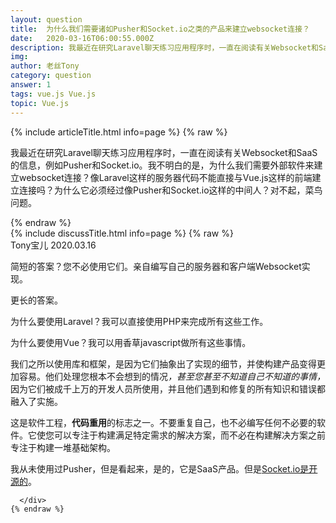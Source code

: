 ```yaml
---
layout: question
title:  为什么我们需要诸如Pusher和Socket.io之类的产品来建立websocket连接？
date:   2020-03-16T06:00:55.000Z
description: 我最近在研究Laravel聊天练习应用程序时，一直在阅读有关Websocket和SaaS的信息，例如Pusher和Socket.io。我不明白的是，为什么...
img: 
author: 老丝Tony
category: question
answer: 1
tags: vue.js Vue.js
topic: Vue.js
---
```

<div class="article-root">
  <div class="article">
    {% include articleTitle.html info=page %}
    {% raw %}
    <div class="article-content"><p><font style="vertical-align: inherit;"><font style="vertical-align: inherit;">我最近在研究Laravel聊天练习应用程序时，一直在阅读有关Websocket和SaaS的信息，例如Pusher和Socket.io。</font><font style="vertical-align: inherit;">我不明白的是，为什么我们需要外部软件来建立websocket连接？</font><font style="vertical-align: inherit;">像Laravel这样的服务器代码不能直接与Vue.js这样的前端建立连接吗？</font><font style="vertical-align: inherit;">为什么它必须经过像Pusher和Socket.io这样的中间人？</font><font style="vertical-align: inherit;">对不起，菜鸟问题。</font></font></p></div>
    {% endraw %}
  </div>

  <div class="discuss-wrapper">
    {% include discussTitle.html info=page %}
    {% raw %}
    <div class="discuss-item">
        <div class="discuss-parent">
          <div class="discuss-meta">
            <span class="discuss-user">Tony宝儿</span>
            <span class="discuss-time">2020.03.16</span>
          </div>
          <div class="discuss-comment"><p><font style="vertical-align: inherit;"><font style="vertical-align: inherit;">简短的答案？</font><font style="vertical-align: inherit;">您不必使用它们。</font><font style="vertical-align: inherit;">亲自编写自己的服务器和客户端Websocket实现。</font></font></p>

<p><font style="vertical-align: inherit;"><font style="vertical-align: inherit;">更长的答案。</font></font></p>

<p><font style="vertical-align: inherit;"><font style="vertical-align: inherit;">为什么要使用Laravel？</font><font style="vertical-align: inherit;">我可以直接使用PHP来完成所有这些工作。</font></font></p>

<p><font style="vertical-align: inherit;"><font style="vertical-align: inherit;">为什么要使用Vue？</font><font style="vertical-align: inherit;">我可以用香草javascript做所有这些事情。</font></font></p>

<p><font style="vertical-align: inherit;"><font style="vertical-align: inherit;">我们之所以使用库和框架，是因为它们抽象出了实现的细节，并使构建产品变得更加容易。</font><font style="vertical-align: inherit;">他们处理您根本不会想到的情况</font></font><em><font style="vertical-align: inherit;"><font style="vertical-align: inherit;">，甚至您甚至不知道自己不知道的事情，</font></font></em><font style="vertical-align: inherit;"><font style="vertical-align: inherit;">因为它们被成千上万的开发人员所使用，并且他们遇到和修复的所有知识和错误都融入了实施。</font></font></p>

<p><font style="vertical-align: inherit;"><font style="vertical-align: inherit;">这是软件工程，</font></font><strong><font style="vertical-align: inherit;"><font style="vertical-align: inherit;">代码重用</font></font></strong><font style="vertical-align: inherit;"><font style="vertical-align: inherit;">的标志之一</font><font style="vertical-align: inherit;">。</font><font style="vertical-align: inherit;">不要重复自己，也不必编写任何不必要的软件。</font><font style="vertical-align: inherit;">它使您可以专注于构建满足特定需求的解决方案，而不必在构建解决方案之前专注于构建一堆基础架构。</font></font></p>

<p><font style="vertical-align: inherit;"><font style="vertical-align: inherit;">我从未使用过Pusher，但是看起来，是的，它是SaaS产品。</font><font style="vertical-align: inherit;">但是</font></font><a href="https://github.com/socketio/socket.io" rel="noreferrer"><font style="vertical-align: inherit;"><font style="vertical-align: inherit;">Socket.io是开源的</font></font></a><font style="vertical-align: inherit;"><font style="vertical-align: inherit;">。</font></font></p></div>
        </div>
        
      </div>
    {% endraw %}
  </div>
<div>
